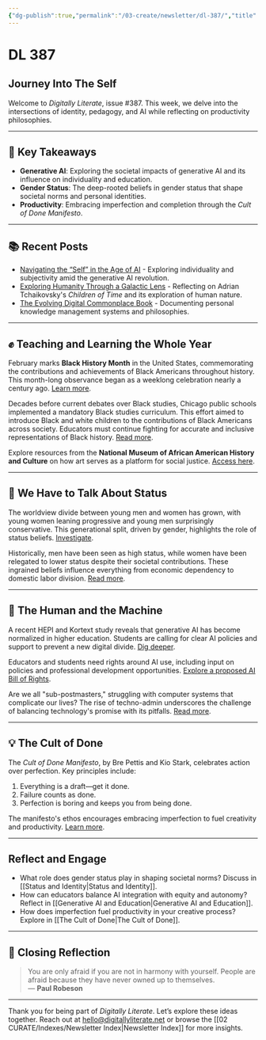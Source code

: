 ```yaml
---
{"dg-publish":true,"permalink":"/03-create/newsletter/dl-387/","title":"Journey Into The Self","tags":["generative-ai","pedagogy","gender-status","self-and-identity","cult-of-done"]}
---
```



# DL 387

## Journey Into The Self

Welcome to _Digitally Literate_, issue #387. This week, we delve into the intersections of identity, pedagogy, and AI while reflecting on productivity philosophies.

---

## 🔖 Key Takeaways
- **Generative AI**: Exploring the societal impacts of generative AI and its influence on individuality and education.
- **Gender Status**: The deep-rooted beliefs in gender status that shape societal norms and personal identities.
- **Productivity**: Embracing imperfection and completion through the _Cult of Done Manifesto_.

---

## 📚 Recent Posts
- [Navigating the “Self” in the Age of AI](https://wiobyrne.com/self-in-the-age-of-ai/) - Exploring individuality and subjectivity amid the generative AI revolution.
- [Exploring Humanity Through a Galactic Lens](https://wiobyrne.com/exploring-humanity-through-a-galactic-lens/) - Reflecting on Adrian Tchaikovsky's *Children of Time* and its exploration of human nature.
- [The Evolving Digital Commonplace Book](https://wiobyrne.com/evolving-digital-commonplace-book/) - Documenting personal knowledge management systems and philosophies.

---

## ✊ Teaching and Learning the Whole Year

February marks **Black History Month** in the United States, commemorating the contributions and achievements of Black Americans throughout history. This month-long observance began as a weeklong celebration nearly a century ago. [Learn more](https://www.npr.org/2022-02-01/1075623826/why-is-february-black-history-month).

Decades before current debates over Black studies, Chicago public schools implemented a mandatory Black studies curriculum. This effort aimed to introduce Black and white children to the contributions of Black Americans across society. Educators must continue fighting for accurate and inclusive representations of Black history. [Read more](https://www.nytimes.com/2024-01-13/opinion/uncertainty-anxiety-psychology.html).

Explore resources from the **National Museum of African American History and Culture** on how art serves as a platform for social justice. [Access here](https://nmaahc.si.edu/explore/initiatives/black-history-month-2024/digital-toolkit).

---

## 🧠 We Have to Talk About Status

The worldview divide between young men and women has grown, with young women leaning progressive and young men surprisingly conservative. This generational split, driven by gender, highlights the role of status beliefs. [Investigate](https://www.ft.com/content/29fd9b5c-2f35-41bf-9d4c-994db4e12998).

Historically, men have been seen as high status, while women have been relegated to lower status despite their societal contributions. These ingrained beliefs influence everything from economic dependency to domestic labor division. [Read more](https://www.ggd.world/p/we-need-to-talk-about-status).

---

## 🤖 The Human and the Machine

A recent HEPI and Kortext study reveals that generative AI has become normalized in higher education. Students are calling for clear AI policies and support to prevent a new digital divide. [Dig deeper](https://www.universityworldnews.com/post.php?story=20240202105653757).

Educators and students need rights around AI use, including input on policies and professional development opportunities. [Explore a proposed AI Bill of Rights](https://criticalai.org/2023-07-17/a-blueprint-for-an-ai-bill-of-rights-for-education-kathryn-conrad/).

Are we all "sub-postmasters," struggling with computer systems that complicate our lives? The rise of techno-admin underscores the challenge of balancing technology's promise with its pitfalls. [Read more](https://unherd.com/2024/02/techno-admin-will-ruin-your-life/).

---

## 💡 The Cult of Done

The _Cult of Done Manifesto_, by Bre Pettis and Kio Stark, celebrates action over perfection. Key principles include:
1. Everything is a draft—get it done.
2. Failure counts as done.
3. Perfection is boring and keeps you from being done.

The manifesto's ethos encourages embracing imperfection to fuel creativity and productivity. [Learn more](https://medium.com/@bre/the-cult-of-done-manifesto-724ca1c2ff13).

---

## Reflect and Engage
- What role does gender status play in shaping societal norms? Discuss in [[Status and Identity\|Status and Identity]].
- How can educators balance AI integration with equity and autonomy? Reflect in [[Generative AI and Education\|Generative AI and Education]].
- How does imperfection fuel productivity in your creative process? Explore in [[The Cult of Done\|The Cult of Done]].

---

## 🌟 Closing Reflection

> You are only afraid if you are not in harmony with yourself. People are afraid because they have never owned up to themselves.  
> — **Paul Robeson**

---

Thank you for being part of _Digitally Literate_. Let’s explore these ideas together. Reach out at hello@digitallyliterate.net or browse the [[02 CURATE/Indexes/Newsletter Index\|Newsletter Index]] for more insights.